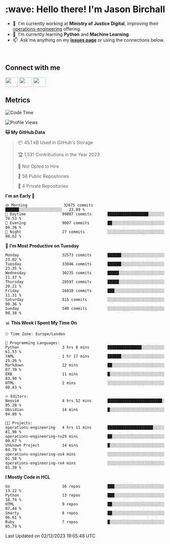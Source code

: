 <h1 align="left" id="jason-title">:wave: Hello there! I'm Jason Birchall</h1>

- :office: &nbsp;I'm currently working at **Ministry of Justice Digital**, improving their [operations-engineering](https://github.com/ministryofjustice/operations-engineering) offering.
- :seedling: &nbsp;I’m currently learning **Python** and **Machine Learning**.
- :mailbox: &nbsp;Ask me anything on my **[issues page]** or using the connections below.


<br>

<h2>Connect with me</h2>
<p>
<a href="https://twitter.com/jsonBirchall" target="blank"><img align="center" src="https://cdn.jsdelivr.net/npm/simple-icons@3.0.1/icons/twitter.svg" alt="" height="30" width="40" /></a>
<a href="https://keybase.io/json0" target="blank"><img align="center" src="https://cdn.jsdelivr.net/npm/simple-icons@3.0.1/icons/keybase.svg" alt="" height="30" width="40" /></a>
<a href="https://www.reddit.com/user/kakorate" target="blank"><img align="center" src="https://cdn.jsdelivr.net/npm/simple-icons@3.0.1/icons/reddit.svg" alt="" height="30" width="40" /></a>
</p>

<h2>Metrics</h2>

<!--START_SECTION:waka-->
![Code Time](http://img.shields.io/badge/Code%20Time-1%2C249%20hrs%202%20mins-blue)

![Profile Views](http://img.shields.io/badge/Profile%20Views-0-blue)

**🐱 My GitHub Data** 

> 📦 45.1 kB Used in GitHub's Storage 
 > 
> 🏆 1,531 Contributions in the Year 2023
 > 
> 🚫 Not Opted to Hire
 > 
> 📜 56 Public Repositories 
 > 
> 🔑 4 Private Repositories 
 > 
**I'm an Early 🐤** 

```text
🌞 Morning                32675 commits       ██████░░░░░░░░░░░░░░░░░░░   23.09 % 
🌆 Daytime                99807 commits       ██████████████████░░░░░░░   70.53 % 
🌃 Evening                9007 commits        ██░░░░░░░░░░░░░░░░░░░░░░░   06.36 % 
🌙 Night                  27 commits          ░░░░░░░░░░░░░░░░░░░░░░░░░   00.02 % 
```
📅 **I'm Most Productive on Tuesday** 

```text
Monday                   32573 commits       ██████░░░░░░░░░░░░░░░░░░░   23.02 % 
Tuesday                  33046 commits       ██████░░░░░░░░░░░░░░░░░░░   23.35 % 
Wednesday                30235 commits       █████░░░░░░░░░░░░░░░░░░░░   21.37 % 
Thursday                 28597 commits       █████░░░░░░░░░░░░░░░░░░░░   20.21 % 
Friday                   16010 commits       ███░░░░░░░░░░░░░░░░░░░░░░   11.31 % 
Saturday                 515 commits         ░░░░░░░░░░░░░░░░░░░░░░░░░   00.36 % 
Sunday                   540 commits         ░░░░░░░░░░░░░░░░░░░░░░░░░   00.38 % 
```


📊 **This Week I Spent My Time On** 

```text
🕑︎ Time Zone: Europe/London

💬 Programming Languages: 
Python                   3 hrs 8 mins        ███████████████░░░░░░░░░░   61.53 % 
YAML                     1 hr 17 mins        ██████░░░░░░░░░░░░░░░░░░░   25.26 % 
Markdown                 22 mins             ██░░░░░░░░░░░░░░░░░░░░░░░   07.39 % 
ERB                      11 mins             █░░░░░░░░░░░░░░░░░░░░░░░░   03.90 % 
HTML                     2 mins              ░░░░░░░░░░░░░░░░░░░░░░░░░   00.83 % 

🔥 Editors: 
Neovim                   4 hrs 52 mins       ████████████████████████░   95.20 % 
Obsidian                 14 mins             █░░░░░░░░░░░░░░░░░░░░░░░░   04.80 % 

🐱‍💻 Projects: 
operations-engineering   4 hrs 11 mins       ████████████████████░░░░░   81.96 % 
operations-engineering-ru29 mins             ██░░░░░░░░░░░░░░░░░░░░░░░   09.67 % 
Unknown Project          14 mins             █░░░░░░░░░░░░░░░░░░░░░░░░   04.79 % 
operations-engineering-us4 mins              ░░░░░░░░░░░░░░░░░░░░░░░░░   01.58 % 
operations-engineering-re4 mins              ░░░░░░░░░░░░░░░░░░░░░░░░░   01.30 % 
```

**I Mostly Code in HCL** 

```text
Go                       16 repos            ███░░░░░░░░░░░░░░░░░░░░░░   13.22 % 
Python                   13 repos            ███░░░░░░░░░░░░░░░░░░░░░░   10.74 % 
HTML                     9 repos             ██░░░░░░░░░░░░░░░░░░░░░░░   07.44 % 
Smarty                   8 repos             ██░░░░░░░░░░░░░░░░░░░░░░░   06.61 % 
Ruby                     7 repos             █░░░░░░░░░░░░░░░░░░░░░░░░   05.79 % 
```




 Last Updated on 02/12/2023 19:05:48 UTC
<!--END_SECTION:waka-->

<!-- links -->

[issues page]: https://github.com/jasonBirchall/jasonBirchall/issues "jasonBirchall/issues"
